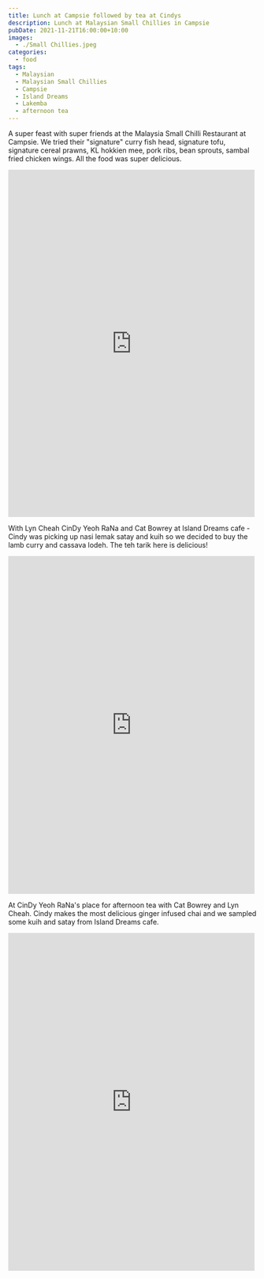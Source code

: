 ```yaml
---
title: Lunch at Campsie followed by tea at Cindys
description: Lunch at Malaysian Small Chillies in Campsie
pubDate: 2021-11-21T16:00:00+10:00
images:
  - ./Small Chillies.jpeg
categories:
  - food
tags:
  - Malaysian
  - Malaysian Small Chillies
  - Campsie
  - Island Dreams
  - Lakemba
  - afternoon tea
---
```


A super feast with super friends at the Malaysia Small Chilli Restaurant at Campsie. We tried their "signature" curry fish head, signature tofu, signature cereal prawns, KL hokkien mee, pork ribs, bean sprouts, sambal fried chicken wings. All the food was super delicious.

<iframe src="https://www.facebook.com/plugins/post.php?href=https%3A%2F%2Fwww.facebook.com%2Fchris1.tham%2Fposts%2Fpfbid0Hp4pxs5LR2YDaQ5AJALMUaxv9nCx91SV8PBU3jLBitjHgCVdf7v6SHgPH8zrrxHEl&show_text=true&width=500" width="500" height="703" style="border:none;overflow:hidden" scrolling="no" frameborder="0" allowfullscreen="true" allow="autoplay; clipboard-write; encrypted-media; picture-in-picture; web-share"></iframe>

With Lyn Cheah CinDy Yeoh RaNa and Cat Bowrey at Island Dreams cafe - Cindy was picking up nasi lemak satay and kuih so we decided to buy the lamb curry and cassava lodeh. The teh tarik here is delicious!

<iframe src="https://www.facebook.com/plugins/post.php?href=https%3A%2F%2Fwww.facebook.com%2Fchris1.tham%2Fposts%2Fpfbid037KsbkXX1d79qJhTzcZLyiZVUVdxED4fyDGjJuLb6XXkrycY8tREzggXKC2RxSJ8pl&show_text=true&width=500" width="500" height="684" style="border:none;overflow:hidden" scrolling="no" frameborder="0" allowfullscreen="true" allow="autoplay; clipboard-write; encrypted-media; picture-in-picture; web-share"></iframe>

At CinDy Yeoh RaNa's place for afternoon tea with Cat Bowrey and Lyn Cheah. Cindy makes the most delicious ginger infused chai and we sampled some kuih and satay from Island Dreams cafe.

<iframe src="https://www.facebook.com/plugins/post.php?href=https%3A%2F%2Fwww.facebook.com%2Fchris1.tham%2Fposts%2Fpfbid02UtsngYYdNEko9ihu2tFuHjqHhpWidDCztGvUfCefLiaR9RQPFo5ySbbF8aAp9oBil&show_text=true&width=500" width="500" height="684" style="border:none;overflow:hidden" scrolling="no" frameborder="0" allowfullscreen="true" allow="autoplay; clipboard-write; encrypted-media; picture-in-picture; web-share"></iframe>
